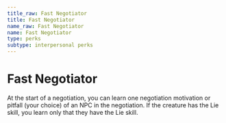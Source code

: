 ```yaml
---
title_raw: Fast Negotiator
title: Fast Negotiator
name_raw: Fast Negotiator
name: Fast Negotiator
type: perks
subtype: interpersonal perks
---
```


# Fast Negotiator

At the start of a negotiation, you can learn one negotiation motivation or pitfall (your choice) of an NPC in the negotiation. If the creature has the Lie skill, you learn only that they have the Lie skill.
